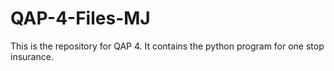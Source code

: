 # QAP-4-Files-MJ
This is the repository for QAP 4. It contains the python program for one stop insurance.
